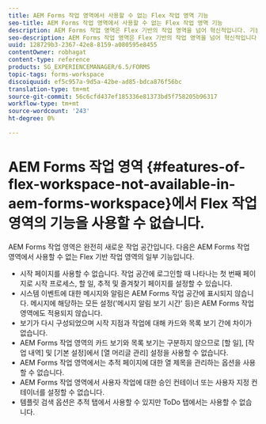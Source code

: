 ```yaml
---
title: AEM Forms 작업 영역에서 사용할 수 없는 Flex 작업 영역 기능
seo-title: AEM Forms 작업 영역에서 사용할 수 없는 Flex 작업 영역 기능
description: AEM Forms 작업 영역은 Flex 기반의 작업 영역을 넘어 혁신적입니다. 기능 및 기능의 차이점을 살펴볼 수 있습니다.
seo-description: AEM Forms 작업 영역은 Flex 기반의 작업 영역을 넘어 혁신적입니다. 기능 및 기능의 차이점을 살펴볼 수 있습니다.
uuid: 128729b3-2367-42e8-8159-a080595e8455
contentOwner: robhagat
content-type: reference
products: SG_EXPERIENCEMANAGER/6.5/FORMS
topic-tags: forms-workspace
discoiquuid: ef5c957a-9d5a-42be-ad85-bdca876f56bc
translation-type: tm+mt
source-git-commit: 56c6cfd437ef185336e81373bd5f758205b96317
workflow-type: tm+mt
source-wordcount: '243'
ht-degree: 0%

---
```



# AEM Forms 작업 영역 {#features-of-flex-workspace-not-available-in-aem-forms-workspace}에서 Flex 작업 영역의 기능을 사용할 수 없습니다.

AEM Forms 작업 영역은 완전히 새로운 작업 공간입니다. 다음은 AEM Forms 작업 영역에서 사용할 수 없는 Flex 기반 작업 영역의 일부 기능입니다.

* 시작 페이지를 사용할 수 없습니다. 작업 공간에 로그인할 때 나타나는 첫 번째 페이지로 시작 프로세스, 할 일, 추적 및 즐겨찾기 페이지를 설정할 수 있습니다.
* 시스템 이벤트에 대한 메시지와 알림은 AEM Forms 작업 공간에 표시되지 않습니다. 메시지에 해당하는 모든 설정(&#39;메시지 알림 보기 시간&#39; 등)은 AEM Forms 작업 영역에도 적용되지 않습니다.
* 보기가 다시 구성되었으며 시작 지점과 작업에 대해 카드와 목록 보기 간에 차이가 없습니다.
* AEM Forms 작업 영역의 카드 보기와 목록 보기는 구분하지 않으므로 [할 일], [작업 내역] 및 [기본 설정]에서 [열 머리글 관리] 설정을 사용할 수 없습니다.
* AEM Forms 작업 영역에서는 추적 페이지에 대한 열 제목을 관리하는 옵션을 사용할 수 없습니다.
* AEM Forms 작업 영역에서 사용자 작업에 대한 승인 컨테이너 또는 사용자 지정 컨테이너를 설정할 수 없습니다.
* 템플릿 검색 옵션은 추적 탭에서 사용할 수 있지만 ToDo 탭에서는 사용할 수 없습니다.
